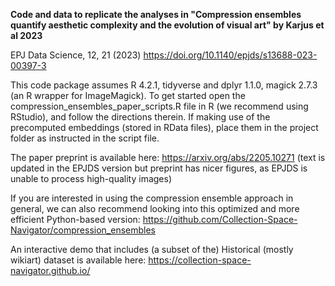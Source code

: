 **Code and data to replicate the analyses in "Compression ensembles quantify aesthetic complexity and the evolution of visual art" by Karjus et al 2023**

EPJ Data Science, 12, 21 (2023) https://doi.org/10.1140/epjds/s13688-023-00397-3
 
This code package assumes R 4.2.1, tidyverse and dplyr 1.1.0, magick 2.7.3 (an R wrapper for ImageMagick). To get started open the compression_ensembles_paper_scripts.R file in R (we recommend using RStudio), and follow the directions therein. If making use of the precomputed embeddings (stored in RData files), place them in the project folder as instructed in the script file.

The paper preprint is available here: https://arxiv.org/abs/2205.10271 
(text is updated in the EPJDS version but preprint has nicer figures, as EPJDS is unable to process high-quality images)

If you are interested in using the compression ensemble approach in general, we can also recommend looking into this optimized and more efficient Python-based version:
https://github.com/Collection-Space-Navigator/compression_ensembles

An interactive demo that includes (a subset of the) Historical (mostly wikiart) dataset is available here:
https://collection-space-navigator.github.io/
